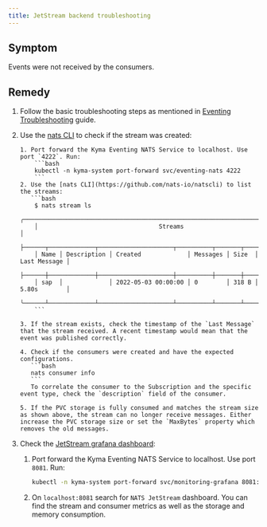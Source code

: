 ```yaml
---
title: JetStream backend troubleshooting
---
```


## Symptom

Events were not received by the consumers.

## Remedy

1. Follow the basic troubleshooting steps as mentioned in [Eventing Troubleshooting](./evnt-01-eventing-troubleshooting.md) guide.

2. Use the [nats CLI](https://github.com/nats-io/natscli) to check if the stream was created:

       1. Port forward the Kyma Eventing NATS Service to localhost. Use port `4222`. Run:
           ```bash
           kubectl -n kyma-system port-forward svc/eventing-nats 4222
           ```
       2. Use the [nats CLI](https://github.com/nats-io/natscli) to list the streams:
          ```bash
           $ nats stream ls
           ╭────────────────────────────────────────────────────────────────────────────╮
           │                                  Streams                                   │
           ├──────┬─────────────┬─────────────────────┬──────────┬───────┬──────────────┤
           │ Name │ Description │ Created             │ Messages │ Size  │ Last Message │
           ├──────┼─────────────┼─────────────────────┼──────────┼───────┼──────────────┤
           │ sap  │             │ 2022-05-03 00:00:00 │ 0        │ 318 B │ 5.80s        │
           ╰──────┴─────────────┴─────────────────────┴──────────┴───────┴──────────────╯
           ```       

       3. If the stream exists, check the timestamp of the `Last Message` that the stream received. A recent timestamp would mean that the event was published correctly.
   
       4. Check if the consumers were created and have the expected configurations.
          ```bash
          nats consumer info
          ```
          To correlate the consumer to the Subscription and the specific event type, check the `description` field of the consumer.

       5. If the PVC storage is fully consumed and matches the stream size as shown above, the stream can no longer receive messages. Either increase the PVC storage size or set the `MaxBytes` property which removes the old messages.

3. Check the [JetStream grafana dashboard](https://grafana.com/grafana/dashboards/14725):

    1. Port forward the Kyma Eventing NATS Service to localhost. Use port `8081`. Run:
        ```bash
        kubectl -n kyma-system port-forward svc/monitoring-grafana 8081:80
        ```
    2. On `localhost:8081` search for `NATS JetStream` dashboard. You can find the stream and consumer metrics as well as the storage and memory consumption.
    
